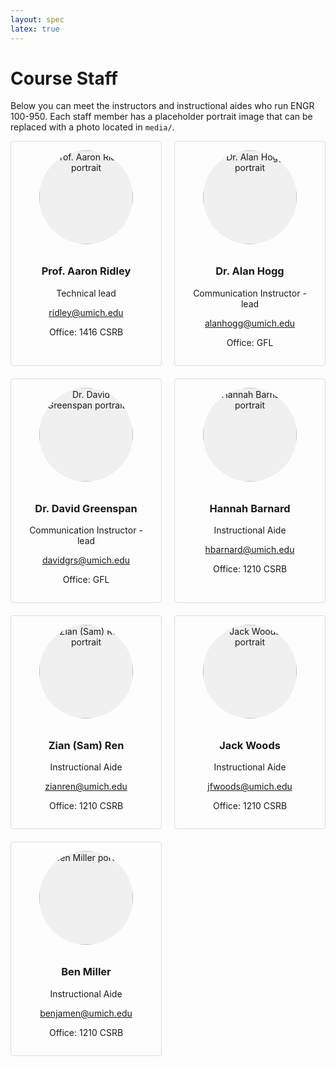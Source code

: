 ```yaml
---
layout: spec
latex: true
---
```


# Course Staff

Below you can meet the instructors and instructional aides who run ENGR 100-950.
Each staff member has a placeholder portrait image that can be replaced with a
photo located in `media/`.

<style>
.staff-grid {
  display: grid;
  grid-template-columns: repeat(auto-fit, minmax(220px, 1fr));
  gap: 20px;
}
.staff-member {
  text-align: center;
  padding: 1em;
  border: 1px solid #ddd;
  border-radius: 4px;
}
.staff-member img {
  width: 150px;
  height: 150px;
  object-fit: cover;
  border-radius: 50%;
  background: #f0f0f0;
  margin-bottom: 10px;
}
</style>

<div class="staff-grid">
  <div class="staff-member">
    <img src="{{ '/media/ridley.png' | relative_url }}" alt="Prof. Aaron Ridley portrait">
    <h3>Prof. Aaron Ridley</h3>
    <p>Technical lead</p>
    <p><a href="mailto:ridley@umich.edu">ridley@umich.edu</a></p>
    <p>Office: 1416 CSRB</p>
  </div>
  <div class="staff-member">
    <img src="{{ '/media/alanhogg.png' | relative_url }}" alt="Dr. Alan Hogg portrait">
    <h3>Dr. Alan Hogg</h3>
    <p>Communication Instructor - lead</p>
    <p><a href="mailto:alanhogg@umich.edu">alanhogg@umich.edu</a></p>
    <p>Office: GFL</p>
  </div>
  <div class="staff-member">
    <img src="{{ '/media/davidgrs.png' | relative_url }}" alt="Dr. David Greenspan portrait">
    <h3>Dr. David Greenspan</h3>
    <p>Communication Instructor - lead</p>
    <p><a href="mailto:davidgrs@umich.edu">davidgrs@umich.edu</a></p>
    <p>Office: GFL</p>
  </div>
  <div class="staff-member">
    <img src="{{ '/media/hbarnard.png' | relative_url }}" alt="Hannah Barnard portrait">
    <h3>Hannah Barnard</h3>
    <p>Instructional Aide</p>
    <p><a href="mailto:hbarnard@umich.edu">hbarnard@umich.edu</a></p>
    <p>Office: 1210 CSRB</p>
  </div>
  <div class="staff-member">
    <img src="{{ '/media/zianren.png' | relative_url }}" alt="Zian (Sam) Ren portrait">
    <h3>Zian (Sam) Ren</h3>
    <p>Instructional Aide</p>
    <p><a href="mailto:zianren@umich.edu">zianren@umich.edu</a></p>
    <p>Office: 1210 CSRB</p>
  </div>
  <div class="staff-member">
    <img src="{{ '/media/jfwoods.png' | relative_url }}" alt="Jack Woods portrait">
    <h3>Jack Woods</h3>
    <p>Instructional Aide</p>
    <p><a href="mailto:jfwoods@umich.edu">jfwoods@umich.edu</a></p>
    <p>Office: 1210 CSRB</p>
  </div>
  <div class="staff-member">
    <img src="{{ '/media/benjamen.png' | relative_url }}" alt="Ben Miller portrait">
    <h3>Ben Miller</h3>
    <p>Instructional Aide</p>
    <p><a href="mailto:benjamen@umich.edu">benjamen@umich.edu</a></p>
    <p>Office: 1210 CSRB</p>
  </div>
</div>
